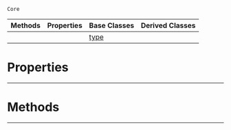  `Core`

|Methods|Properties|Base Classes|Derived Classes|
|---|---|---|---|
| | |[type](https://github.com/zeroengineteam/ZeroDocs/code_reference/zilch_base_types/type.markdown)| |


 #  Properties


---  
 #  Methods


---  
 

 
